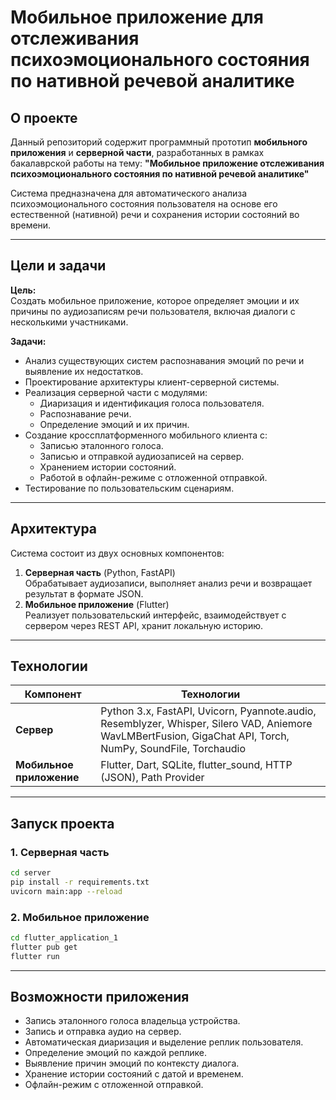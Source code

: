 # Мобильное приложение для отслеживания психоэмоционального состояния по нативной речевой аналитике

## О проекте
Данный репозиторий содержит программный прототип **мобильного приложения** и **серверной части**, разработанных в рамках бакалаврской работы на тему: **"Мобильное приложение отслеживания психоэмоционального состояния по нативной речевой аналитике"**

Система предназначена для автоматического анализа психоэмоционального состояния пользователя на основе его естественной (нативной) речи и сохранения истории состояний во времени.

---

## Цели и задачи
**Цель:**  
Создать мобильное приложение, которое определяет эмоции и их причины по аудиозаписям речи пользователя, включая диалоги с несколькими участниками.

**Задачи:**
- Анализ существующих систем распознавания эмоций по речи и выявление их недостатков.
- Проектирование архитектуры клиент-серверной системы.
- Реализация серверной части с модулями:
  - Диаризация и идентификация голоса пользователя.
  - Распознавание речи.
  - Определение эмоций и их причин.
- Создание кроссплатформенного мобильного клиента с:
  - Записью эталонного голоса.
  - Записью и отправкой аудиозаписей на сервер.
  - Хранением истории состояний.
  - Работой в офлайн-режиме с отложенной отправкой.
- Тестирование по пользовательским сценариям.

---

## Архитектура
Система состоит из двух основных компонентов:
1. **Серверная часть** (Python, FastAPI)  
   Обрабатывает аудиозаписи, выполняет анализ речи и возвращает результат в формате JSON.
2. **Мобильное приложение** (Flutter)  
   Реализует пользовательский интерфейс, взаимодействует с сервером через REST API, хранит локальную историю.

---

## Технологии

| Компонент | Технологии |
|-----------|------------|
| **Сервер** | Python 3.x, FastAPI, Uvicorn, Pyannote.audio, Resemblyzer, Whisper, Silero VAD, Aniemore WavLMBertFusion, GigaChat API, Torch, NumPy, SoundFile, Torchaudio |
| **Мобильное приложение** | Flutter, Dart, SQLite, flutter_sound, HTTP (JSON), Path Provider |

---

## Запуск проекта

### 1. Серверная часть
```bash
cd server
pip install -r requirements.txt
uvicorn main:app --reload
```

### 2. Мобильное приложение
```bash
cd flutter_application_1
flutter pub get
flutter run
```

---

## Возможности приложения
- Запись эталонного голоса владельца устройства.
- Запись и отправка аудио на сервер.
- Автоматическая диаризация и выделение реплик пользователя.
- Определение эмоций по каждой реплике.
- Выявление причин эмоций по контексту диалога.
- Хранение истории состояний с датой и временем.
- Офлайн-режим с отложенной отправкой.
